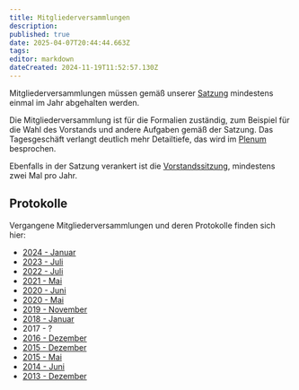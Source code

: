 ```yaml
---
title: Mitgliederversammlungen
description: 
published: true
date: 2025-04-07T20:44:44.663Z
tags: 
editor: markdown
dateCreated: 2024-11-19T11:52:57.130Z
---
```


Mitgliederversammlungen müssen gemäß unserer [Satzung](https://openlab-augsburg.de/verein/satzung/) mindestens einmal im Jahr abgehalten werden.

Die Mitgliederversammlung ist für die Formalien zuständig, zum Beispiel für die Wahl des Vorstands und andere Aufgaben gemäß der Satzung. Das Tagesgeschäft verlangt deutlich mehr Detailtiefe, das wird im [Plenum](Plenum/Infos) besprochen.

Ebenfalls in der Satzung verankert ist die [Vorstandssitzung](Vorstandssitzung), mindestens zwei Mal pro Jahr.

## Protokolle

Vergangene Mitgliederversammlungen und deren Protokolle finden sich hier:

* [2024 - Januar](/Mitglieder/MW/MV2024)
* [2023 - Juli](/Mitglieder/MW/MV2023)
* [2022 - Juli](/Mitglieder/MW/MV2022)
* [2021 - Mai](/Mitglieder/MW/MV2021)
* [2020 - Juni](/Mitglieder/MW/MV2020-Juni)
* [2020 - Mai](/Mitglieder/MW/MV2020-Mai)
* [2019 - November](/Mitglieder/MW/MV2019)
* [2018 - Januar](/Mitglieder/MW/MV2018)
* 2017 - ?
* [2016 - Dezember](/Mitglieder/MW/MV2016)
* [2015 - Dezember](/Mitglieder/MW/MV2015)
* [2015 - Mai](/Mitglieder/MW/MV2015-Mai)
* [2014 - Juni](/Mitglieder/MW/MV2014)
* [2013 - Dezember](/Mitglieder/MW/MV2013)

